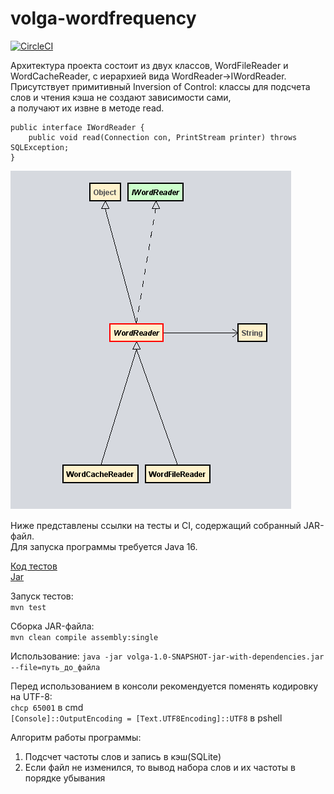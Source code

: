 # volga-wordfrequency

[![CircleCI](https://circleci.com/gh/serpent-charmer/volga-wordfrequency/tree/master.svg?style=shield)](https://circleci.com/gh/serpent-charmer/volga-wordfrequency/?branch=master)

Архитектура проекта состоит из двух классов, WordFileReader и WordCacheReader, c иерархией вида WordReader->IWordReader.  
Присутствует примитивный Inversion of Control: классы для подсчета слов и чтения кэша не создают зависимости сами,  
а получают их извне в методе read.

```
public interface IWordReader {
	public void read(Connection con, PrintStream printer) throws SQLException;
}
```

<img src="resources/hierarchy.png"></img>

Ниже представлены ссылки на тесты и CI, содержащий собранный JAR-файл.  
Для запуска программы требуется Java 16.

[Код тестов](https://github.com/serpent-charmer/volga-wordfrequency/blob/master/src/test/java/com/volga/wordstats/AppTest.java)  
[Jar](https://30-406640303-gh.circle-artifacts.com/0/target/volga-1.0-SNAPSHOT-jar-with-dependencies.jar)

Запуск тестов:  
`mvn test`

Сборка JAR-файла:  
`mvn clean compile assembly:single`

Использование:
`java -jar volga-1.0-SNAPSHOT-jar-with-dependencies.jar --file=путь_до_файла`  

Перед использованием в консоли рекомендуется поменять кодировку на UTF-8:  
`chcp 65001` в cmd  
`[Console]::OutputEncoding = [Text.UTF8Encoding]::UTF8` в pshell  

Алгоритм работы программы:  
1. Подсчет частоты слов и запись в кэш(SQLite)  
2. Eсли файл не изменился, то вывод набора слов и их частоты в порядке убывания
